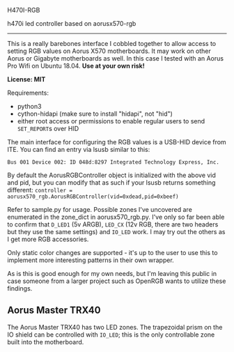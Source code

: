 H470I-RGB


h470i led controller based on aorusx570-rgb

-------------------------------------------------------------
This is a really barebones interface I cobbled together to allow
access to setting RGB values on Aorus X570 motherboards. It may
work on other Aorus or Gigabyte motherboards as well. In this case
I tested with an Aorus Pro Wifi on Ubuntu 18.04. **Use at your own risk!**

**License: MIT**

Requirements:
- python3
- cython-hidapi (make sure to install "hidapi", not "hid")
- either root access or permissions to enable regular users to send
`SET_REPORT`s over HID

The main interface for configuring the RGB values is a USB-HID device 
from ITE. You can find an entry via lsusb similar to this:

`Bus 001 Device 002: ID 048d:8297 Integrated Technology Express, Inc.`

By default the AorusRGBController object is initialized with the above vid and pid,
but you can modify that as such if your lsusb returns something different:
`controller = aorusx570_rgb.AorusRGBController(vid=0xdead,pid=0xbeef)`

Refer to sample.py for usage. Possible zones I've uncovered are enumerated
in the zone_dict in aorusx570_rgb.py. I've only so far been able to confirm
that `D_LED1` (5v ARGB), `LED_CX` (12v RGB, there are two headers but they use
the same settings) and `IO_LED` work. I may try out the others as I get more
RGB accessories.

Only static color changes are supported - it's up to the user to use this to 
implement more interesting patterns in their own wrapper. 

As is this is good enough for my own needs, but I'm leaving this public
in case someone from a larger project such as OpenRGB wants to utilize
these findings.

## Aorus Master TRX40

The Aorus Master TRX40 has two LED zones. The trapezoidal prism on the IO
shield can be controlled with `IO_LED`; this is the only controllable zone
built into the motherboard.

